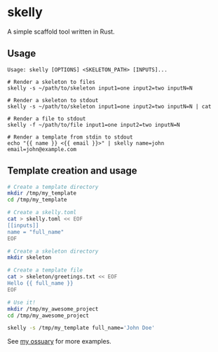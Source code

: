 # skelly

A simple scaffold tool written in Rust.

## Usage

```
Usage: skelly [OPTIONS] <SKELETON_PATH> [INPUTS]...

# Render a skeleton to files
skelly -s ~/path/to/skeleton input1=one input2=two inputN=N

# Render a skeleton to stdout
skelly -s ~/path/to/skeleton input1=one input2=two inputN=N | cat

# Render a file to stdout
skelly -f ~/path/to/file input1=one input2=two inputN=N

# Render a template from stdin to stdout
echo "{{ name }} <{{ email }}>" | skelly name=john email=john@example.com 
```

## Template creation and usage

```sh
# Create a template directory
mkdir /tmp/my_template
cd /tmp/my_template

# Create a skelly.toml
cat > skelly.toml << EOF
[[inputs]]
name = "full_name"
EOF

# Create a skeleton directory
mkdir skeleton

# Create a template file
cat > skeleton/greetings.txt << EOF
Hello {{ full_name }}
EOF

# Use it!
mkdir /tmp/my_awesome_project
cd /tmp/my_awesome_project

skelly -s /tmp/my_template full_name='John Doe'
```

See [my ossuary](https://github.com/emersonmx/ossuary) for more examples.
